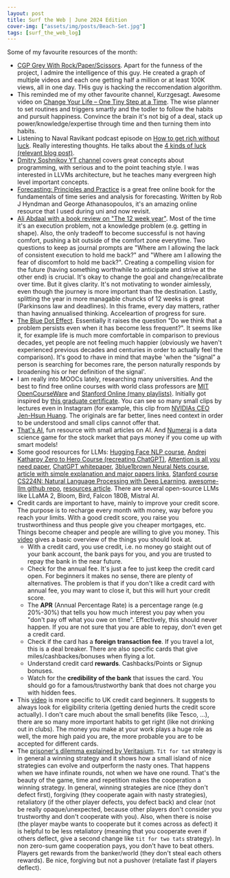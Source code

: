 ```yaml
---
layout: post
title: Surf the Web | June 2024 Edition
cover-img: ["assets/img/posts/Beach-Set.jpg"]
tags: [surf_the_web_log]
---
```


Some of my favourite resources of the month:
* [CGP Grey With Rock/Paper/Scissors](https://youtu.be/PmWQmZXYd74). Apart for the funness of the project, I admire the intelligence of this guy. He created a graph of multiple videos and each one getting half a million or at least 100K views, all in one day. THis guy is hacking the reccomendation algorithm.
* This reminded me of my other favourite channel, Kurzgesagt. Awesome video on [Change Your Life – One Tiny Step at a Time](https://youtu.be/75d_29QWELk). The wise planner to set routines and triggers smartly and the todler to follow the habits and pursuit happiness. Convince the brain it's not big of a deal, stack up power/knowledge/expertise through time and then turning them into habits.
* Listening to Naval Ravikant podcast episode on [How to get rich without luck](https://nav.al/rich). Really interesting thoughts. He talks about the [4 kinds of luck (relevant blog post)](https://pmarchive.com/luck_and_the_entrepreneur.html).
* [Dmitry Soshnikov YT channel](https://www.youtube.com/@DmitrySoshnikov-education/playlists) covers great concepts about programming, with serious and to the point teaching style. I was interested in LLVMs architecture, but he teaches many evergreen high level important concepts.
* [Forecasting: Principles and Practice](https://otexts.com/fpp3/) is a great free online book for the fundamentals of time series and analysis for forecasting. Written by Rob J Hyndman and George Athanasopoulos, it's an amazing online resource that I used during uni and now revisit.
* [Ali Abdaal with a book review on "The 12 week year"](https://www.youtube.com/watch?v=nIv1J5O15To). Most of the time it's an execution problem, not a knowledge problem (e.g. getting in shape). Also, the only tradeoff to become successful is not having comfort, pushing a bit outside of the comfort zone everytime. Two questions to keep as journal prompts are "Where am I allowing the lack of consistent execution to hold me back?" and "Where am I allowing the fear of discomfort to hold me back?". Creating a compelling vision for the future (having something worthwhile to anticipate and strive at the other end) is crucial. It's okay to change the goal and change/recalibrate over time. But it gives clarity. It's not motivating to wonder aimlessly, even though the journey is more important than the destination. Lastly, splitting the year in more managable chuncks of 12 weeks is great (Parkinsons law and deadlines). In this frame, every day matters, rather than having annualised thinking. Acceleartion of progress for sure.
* [The Blue Dot Effect](https://www.science.org/doi/10.1126/science.aap8731). Essentially it raises the question "Do we think that a problem persists even when it has become less frequent?". It seems like it, for example life is much more comfortable in comparison to previous decades, yet people are not feeling much happier (obviously we haven't experienced previous decades and centuries in order to actually feel the comparison). It's good to rhave in mind that maybe 'when the “signal” a person is searching for becomes rare, the person naturally responds by broadening his or her definition of the signal'.
* I am really into MOOCs lately, researching many universities. And the best to find free online courses with world class professors are [MIT OpenCourseWare](https://ocw.mit.edu/) and [Stanford Online (many playlists)](https://www.youtube.com/@stanfordonline). Initially got inspired by [this graduate certificate](https://online.stanford.edu/programs/artificial-intelligence-graduate-certificate). You can see so many small clips by lectures even in Instagram (for example, this clip from [NVIDIAs CEO Jen-Hsun Huang](https://www.youtube.com/watch?v=Xn1EsFe7snQ&list=PL22201173A69F18EA&ab_channel=StanfordOnline). The originals are far better, lines need context in order to be understood and small clips cannot offer that.
* [That's AI](https://www.thats-ai.org/), fun resource with small articles on AI. And [Numerai](https://numer.ai/) is a data science game for the stock market that pays money if you come up with smart models!
* Some good resources for LLMs: [Hugging Face NLP course](https://huggingface.co/learn/nlp-course/chapter1/1), [Andrej Katharpy Zero to Hero Course (recreating ChatGPT)](https://www.youtube.com/watch?v=VMj-3S1tku0&list=PLAqhIrjkxbuWI23v9cThsA9GvCAUhRvKZ), [Attention is all you need paper](https://arxiv.org/abs/1706.03762), [ChatGPT whitepaper](https://chatgpt.com/g/g-9HB5jlky9-ai-whitepaper), [3blue1brown Neural Nets course](https://www.youtube.com/watch?v=aircAruvnKk&list=PLZHQObOWTQDNU6R1_67000Dx_ZCJB-3pi), [article with simple explanation and major papers links](https://arstechnica.com/science/2023/07/a-jargon-free-explanation-of-how-ai-large-language-models-work/), [Stanford course CS224N: Natural Language Processing with Deep Learning](https://web.stanford.edu/class/cs224n/), [awesome-llm github repo](https://github.com/Hannibal046/Awesome-LLM), [resources article](https://www.kdnuggets.com/a-comprehensive-list-of-resources-to-master-large-language-models). There are several open-source LLMs like LLaMA 2, Bloom, Bird, Falcon 180B, Mistral AI.
* Credit cards are important to have, mainly to improve your credit score. The purpose is to recharge every month with money, way before you reach your limits. With a good credit score, you raise you trustworthiness and thus people give you cheaper mortgages, etc. Things become cheaper and people are willing to give you money. This [video](https://www.youtube.com/watch?v=NqIuOOaUypM) gives a basic overview of the things you should look at. 
  * With a credit card, you use credit, i.e. no money go staight out of your bank account, the bank pays for you, and you are trusted to repay the bank in the near future.
  * Check for the annual fee. It's just a fee to just keep the credit card open. For beginners it makes no sense, there are plenty of alternatives. The problem is that if you don't like a credit card with annual fee, you may want to close it, but this will hurt your credit score.
  * The **APR** (Annual Percentage Rate) is a percentage range (e.g 20%-30%) that tells you how much interest you pay when you "don't pay off what you owe on time". Effectively, this should never happen. If you are not sure that you are able to repay, don't even get a credit card.
  * Check if the card has a **foreign transaction fee**. If you travel a lot, this is a deal breaker. There are also specific cards that give miles/cashbackes/bonuses when flying a lot.
  * Understand credit card **rewards**. Cashbacks/Points or Signup bonuses.
  * Watch for the **credibility of the bank** that issues the card. You should go for a famous/trustworthy bank that does not charge you with hidden fees.
* This [video](https://www.youtube.com/watch?v=ZTlxpJzXR3U) is more specific to UK credit card beginners. It suggests to always look for eligibility criteria (getting denied hurts the credit score actually). I don't care much about the small benefits (like Tesco, ...), there are so many more important habits to get right (like not drinking out in clubs). The money you make at your work plays a huge role as well, the more high paid you are, the more probable you are to be accepted for different cards.
* The [prisoner's dilemma explained by Veritasium](https://youtu.be/mScpHTIi-kM?si=wPg2On53RcA_oFNs). `Tit for tat` strategy is in general a winning strategy and it shows how a small island of nice strategies can evolve and outperform the nasty ones.  That happens when we have infinate rounds, not when we have one round. That's the beauty of the game, time and repetition makes the cooperation a winning strategy. In general, winning strategies are nice (they don't defect first), forgiving (they cooperate again with nasty strategies), retaliatory (if the other player defects, you defect back) and clear (not be really opaque/unexpected, because other players don't consider you trustworthy and don't cooperate with you). Also, when there is noise (the player maybe wants to cooperate but it comes across as defect) it is helpful to be less retaliatory (meaning that you cooperate even if others deflect, give a second change like `tit for two tats` strategy). In non zero-sum game cooperation pays, you don't have to beat others. Players get rewards from the banker/world (they don't steal each others rewards). Be nice, forgiving but not a pushover (retaliate fast if players deflect). 
